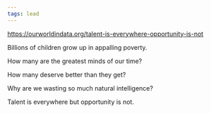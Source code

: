 ```yaml
---
tags: lead
---
```


<https://ourworldindata.org/talent-is-everywhere-opportunity-is-not>

Billions of children grow up in appalling poverty. 

How many are the greatest minds of our time? 

How many deserve better than they get?  

Why are we wasting so much natural intelligence?

Talent is everywhere but opportunity is not.

